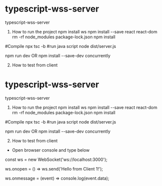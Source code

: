 # typescript-wss-server
typescript-wss-server


1. How to run the project
npm install ws
npm install --save react react-dom
rm -rf node_modules package-lock.json
npm install

#Compile 
npx tsc -b
#run java script
node dist/server.js

npm run dev
OR
npm install --save-dev concurrently

2. How to test from client
# typescript-wss-server
typescript-wss-server


1. How to run the project
npm install ws
npm install --save react react-dom
rm -rf node_modules package-lock.json
npm install

#Compile 
npx tsc -b
#run java script
node dist/server.js

npm run dev
OR
npm install --save-dev concurrently

2. How to test from client

- Open browser console and type below

const ws = new WebSocket('ws://localhost:3000');

ws.onopen = () => ws.send('Hello from Client 1!');

ws.onmessage = (event) => console.log(event.data);
